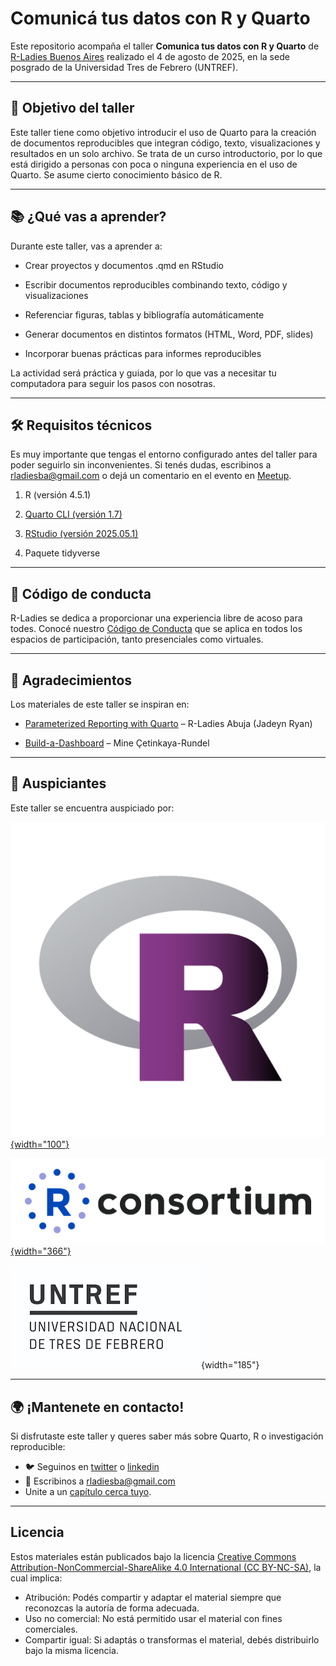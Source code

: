 # Comunicá tus datos con R y Quarto

Este repositorio acompaña el taller **Comunica tus datos con R y Quarto** de [R-Ladies Buenos Aires](https://rladiesba.netlify.app/) realizado el 4 de agosto de 2025, en la sede posgrado de la Universidad Tres de Febrero (UNTREF).

----------------------------------------


## 🎯 Objetivo del taller

Este taller tiene como objetivo introducir el uso de Quarto para la creación de documentos reproducibles que integran código, texto, visualizaciones y resultados en un solo archivo. Se trata de un curso introductorio, por lo que está dirigido a personas con poca o ninguna experiencia en el uso de Quarto. Se asume cierto conocimiento básico de R.

------------------------------------------------------------------------

## 📚 ¿Qué vas a aprender?

Durante este taller, vas a aprender a:

- Crear proyectos y documentos .qmd en RStudio

- Escribir documentos reproducibles combinando texto, código y visualizaciones

- Referenciar figuras, tablas y bibliografía automáticamente

- Generar documentos en distintos formatos (HTML, Word, PDF, slides)

- Incorporar buenas prácticas para informes reproducibles

La actividad será práctica y guiada, por lo que vas a necesitar tu computadora para seguir los pasos con nosotras.

-------------------------------

## 🛠 Requisitos técnicos

Es muy importante que tengas el entorno configurado antes del taller para poder seguirlo sin inconvenientes. Si tenés dudas, escribinos a [rladiesba@gmail.com](mailto:rladiesba@gmail.com) o dejá un comentario en el evento en [Meetup](https://www.meetup.com/rladies-buenos-aires/events/310087336/).

1. R (versión 4.5.1)

2. [Quarto CLI (versión 1.7)](https://quarto.org/docs/download/)

3. [RStudio (versión 2025.05.1)](https://posit.co/download/rstudio-desktop/)

4. Paquete tidyverse

----------------

## 🤝 Código de conducta

R-Ladies se dedica a proporcionar una experiencia libre de acoso para todes. Conocé nuestro [Código de Conducta](https://github.com/rladies/.github/blob/master/CODE_OF_CONDUCT.md#spanish) que se aplica en todos los espacios de participación, tanto presenciales como virtuales.

--------------------------------

## 🙌 Agradecimientos

Los materiales de este taller se inspiran en:

- [Parameterized Reporting with Quarto](https://github.com/jadeynryan/parameterized-quarto-workshop) – R-Ladies Abuja (Jadeyn Ryan)

- [Build-a-Dashboard](https://posit-conf-2024.github.io/quarto-dashboards/) – Mine Çetinkaya-Rundel

--------------------------------

## 💜 Auspiciantes 


Este taller se encuentra auspiciado por:

[![](img/rladies-logo.png){width="100"}](https://rladies.org/)

[![](img/rconsortium.png){width="366"}](https://r-consortium.org/)

![](img/untref.png){width="185"}

------------------------------------------------------------------------

## 🌍 ¡Mantenete en contacto!

Si disfrutaste este taller y queres saber más sobre Quarto, R o investigación reproducible:

-   🐦 Seguinos en [twitter](https://x.com/RLadiesBA) o [linkedin](https://www.linkedin.com/company/105812527/)
-   💌 Escribinos a [rladiesba@gmail.com](mailto:rladiesba@gmail.com)
-   Unite a un [capítulo cerca tuyo](https://rladies.org/).

-----------------

## Licencia

Estos materiales están publicados bajo la licencia [Creative Commons Attribution-NonCommercial-ShareAlike 4.0 International (CC BY-NC-SA)](https://creativecommons.org/licenses/by-nc-sa/4.0/), la cual implica:

-   Atribución: Podés compartir y adaptar el material siempre que reconozcas la autoría de forma adecuada.
-   Uso no comercial: No está permitido usar el material con fines comerciales.
-   Compartir igual: Si adaptás o transformas el material, debés distribuirlo bajo la misma licencia.


